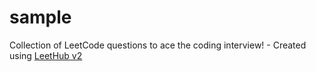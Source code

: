 # sample
Collection of LeetCode questions to ace the coding interview! - Created using [LeetHub v2](https://github.com/arunbhardwaj/LeetHub-2.0)
